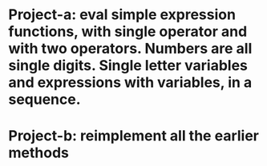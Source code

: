 # Project-a: eval simple expression functions, with single operator and with two operators. Numbers are all single digits. Single letter variables and expressions with variables, in a sequence.

# Project-b: reimplement all the earlier methods
